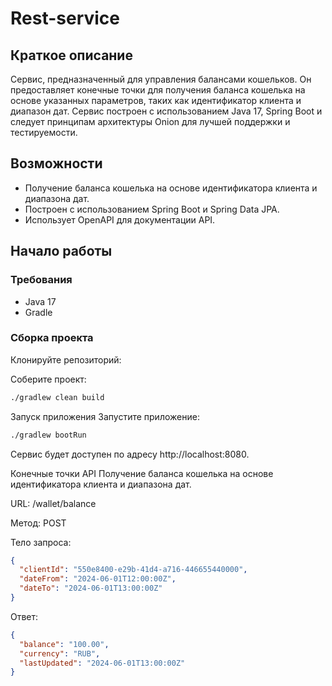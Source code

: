 # Rest-service

## Краткое описание

Сервис, предназначенный для управления балансами кошельков. Он предоставляет конечные точки для получения баланса кошелька на основе указанных параметров, таких как идентификатор клиента и диапазон дат. Сервис построен с использованием Java 17, Spring Boot и следует принципам архитектуры Onion для лучшей поддержки и тестируемости.

## Возможности

- Получение баланса кошелька на основе идентификатора клиента и диапазона дат.
- Построен с использованием Spring Boot и Spring Data JPA.
- Использует OpenAPI для документации API.

## Начало работы

### Требования

- Java 17
- Gradle

### Сборка проекта

Клонируйте репозиторий:

Соберите проект:

```bash
./gradlew clean build
```

Запуск приложения
Запустите приложение:

```bash
./gradlew bootRun
```
Сервис будет доступен по адресу http://localhost:8080.

Конечные точки API
Получение баланса кошелька на основе идентификатора клиента и диапазона дат.

URL: /wallet/balance

Метод: POST

Тело запроса:

```json
{
  "clientId": "550e8400-e29b-41d4-a716-446655440000",
  "dateFrom": "2024-06-01T12:00:00Z",
  "dateTo": "2024-06-01T13:00:00Z"
}

```

Ответ:
```json
{
  "balance": "100.00",
  "currency": "RUB",
  "lastUpdated": "2024-06-01T13:00:00Z"
}

```